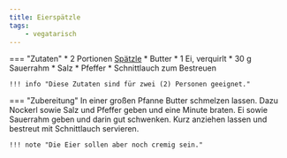```yaml
---
title: Eierspätzle
tags:
    - vegatarisch
---
```

=== "Zutaten"
    * 2 Portionen [Spätzle](../teig/grundrezepte/nockerlteig/spätzle.md)
    * Butter
    * 1 Ei, verquirlt
    * 30 g Sauerrahm
    * Salz
    * Pfeffer
    * Schnittlauch zum Bestreuen

    !!! info "Diese Zutaten sind für zwei (2) Personen geeignet."

=== "Zubereitung"
    In einer großen Pfanne Butter schmelzen lassen. Dazu Nockerl sowie Salz und Pfeffer geben und eine Minute braten. Ei sowie Sauerrahm geben und darin gut schwenken. Kurz anziehen lassen und bestreut mit Schnittlauch servieren.

    !!! note "Die Eier sollen aber noch cremig sein."

[^bitterman]:
    {{ cite.bitterman_die_österreichische_küche }}
    188.
